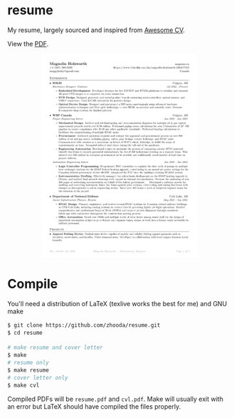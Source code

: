 # resume
My resume, largely sourced and inspired from [Awesome CV](https://github.com/posquit0/Awesome-CV).

View the [PDF](https://docs.google.com/viewer?url=https://raw.githubusercontent.com/zhooda/resume/master/resume.pdf).

<div align="center">
  <img alt="Résumé" src="https://raw.githubusercontent.com/maggyholzy/resume/main/resume.png" width="70%" />
</div>

# Compile

You'll need a distribution of LaTeX (texlive works the best for me) and GNU make

```bash
$ git clone https://github.com/zhooda/resume.git
$ cd resume

# make resume and cover letter
$ make
# resume only
$ make resume
# cover letter only
$ make cvl
```

Compiled PDFs will be `resume.pdf` and `cvl.pdf`. Make will usually exit with an error but LaTeX should have compiled the files properly.
